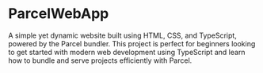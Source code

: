 # ParcelWebApp
A simple yet dynamic website built using HTML, CSS, and TypeScript, powered by the Parcel bundler. This project is perfect for beginners looking to get started with modern web development using TypeScript and learn how to bundle and serve projects efficiently with Parcel.
